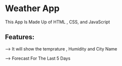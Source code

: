 <h1>Weather App</h1>
<p>This App Is Made Up of HTML , CSS, and JavaScript</p>
<h2>Features:</h2>
<p> --> It will show the temprature , Humidity and City Name</p>
<p>--> Forecast For The Last 5 Days</p>